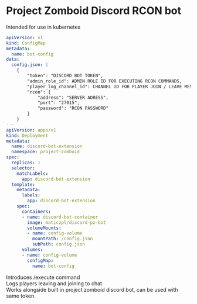 # Project Zomboid Discord RCON bot

Intended for use in kubernetes
```yaml
apiVersion: v1
kind: ConfigMap
metadata:
  name: bot-config
data:
  config.json: |
    {
        "token": "DISCORD BOT TOKEN",
        "admin_role_id": ADMIN ROLE ID FOR EXECUTING RCON COMMANDS,
        "player_log_channel_id": CHANNEL ID FOR PLAYER JOIN / LEAVE MESSAGES,
        "rcon": {
            "address": "SERVER ADRESS",
            "port": "27015",
            "password": "RCON PASSWORD"
        }
    }
---
apiVersion: apps/v1
kind: Deployment
metadata:
  name: discord-bot-extension
  namespace: project-zomboid
spec:
  replicas: 1
  selector:
    matchLabels:
      app: discord-bot-extension
  template:
    metadata:
      labels:
        app: discord-bot-extension
    spec:
      containers:
      - name: discord-bot-container
        image: maticzpl/discord-pz-bot
        volumeMounts:
        - name: config-volume
          mountPath: /config.json
          subPath: config.json
      volumes:
      - name: config-volume
        configMap:
          name: bot-config
```

Introduces /execute command  
Logs players leaving and joining to chat  
Works alongside built in project zomboid discord bot, can be used with same token.  
